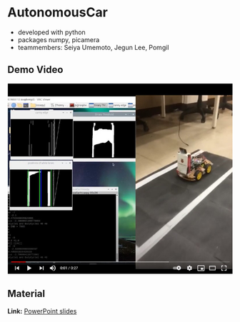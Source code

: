 # AutonomousCar
* developed with python
* packages numpy, picamera
* teammembers: Seiya Umemoto, Jegun Lee, Pomgil

## Demo Video
[![autonomous car](https://github.com/Together-with-the-moon/AutonomousCar/blob/master/readme/autonomouscar.jpg?raw=true)](https://youtu.be/DSIlrhuBWs4)

## Material
**Link:** [PowerPoint slides](https://sunmoonackr-my.sharepoint.com/:p:/g/personal/seiyau77_sunmoon_ac_kr/EY6CqBG3xVJAu36RNsrrO70B2t3JgG9ES5d0viZKn1TVkQ?e=R4EhdY)